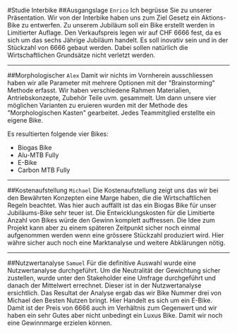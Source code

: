 #Studie Interbike 
##Ausgangslage ```Enrico```
Ich begrüsse Sie zu unserer Präsentation.
Wir von der Interbike haben uns zum Ziel Gesetz ein Aktions-Bike zu entwerfen. Zu unserem Jubiläum soll ein Bike erstellt werden in Limitierter Auflage. Den Verkaufspreis legen wir auf CHF 6666 fest, da es sich um das sechs Jährige Jubiläum handelt.
Es soll inovativ sein und in der Stückzahl von 6666 gebaut werden. Dabei sollen natürlich die Wirtschaftlichen Grundsätze nicht verletzt werden.

---

##Morphologischer ```Alex```
Damit wir nichts im Vornherein ausschliessen haben wir alle Parameter mit mehrere Optionen mit der "Brainstorming" Methode erfasst. Wir haben verschiedene Rahmen Materialien, Antriebskonzepte, Zubehör Teile uvm. gesammelt. Um dann unsere vier möglichen Varianten zu eruieren wurden mit der Methode des "Morphologischen Kasten" gearbeitet. Jedes Teammitglied erstellte ein eigene Bike.

Es resultierten folgende vier Bikes:

* Biogas Bike
* Alu-MTB Fully
* E-Bike
* Carbon MTB Fully

***
##Kostenaufstellung ```Michael```
Die Kostenaufstellung zeigt uns das wir bei den Bewährten Konzepten eine Marge haben, die die Wirtschaftlichen Regeln beachtet. Was hier auch auffällt ist das ein Biogas Bike für unser Jubiläums-Bike sehr teuer ist. Die Entwicklungskosten für die Limitierte Anzahl von Bikes würde den Gewinn komplett auffressen. Die Idee zum Projekt kann aber zu einem späteren Zeitpunkt sicher noch einmal aufgenommen werden wenn eine grössere Stückzahl produziert wird. Hier währe sicher auch noch eine Marktanalyse und weitere Abklärungen nötig.
***
##Nutzwertanalyse ```Samuel```
Für die definitive Auswahl wurde eine Nutzwertanalyse durchgeführt. Um die Neutralität der Gewichtung sicher zustellen, wurde unter den Stakeholder eine Umfrage durchgeführt und danach der Mittelwert errechnet. Dieser ist in der Nutzwertanalyse ersichtlich. Das Resultat der Analyse ergab das wir Bike Nummer drei von Michael den Besten Nutzen bringt. Hier Handelt es sich um ein E-Bike. Damit ist der Preis von 6666 auch im Verhältnis zum Gegenwert und wir haben ein sehr Gutes aber nicht unbedingt ein Luxus Bike. Damit wir noch eine Gewinnmarge erzielen können.
